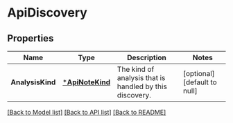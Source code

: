 # ApiDiscovery

## Properties
Name | Type | Description | Notes
------------ | ------------- | ------------- | -------------
**AnalysisKind** | [***ApiNoteKind**](apiNoteKind.md) | The kind of analysis that is handled by this discovery. | [optional] [default to null]

[[Back to Model list]](../README.md#documentation-for-models) [[Back to API list]](../README.md#documentation-for-api-endpoints) [[Back to README]](../README.md)


